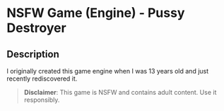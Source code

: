 # NSFW Game (Engine) - Pussy Destroyer

## Description

I originally created this game engine when I was 13 years old and just recently rediscovered it.

> **Disclaimer**: This game is NSFW and contains adult content. Use it responsibly.
